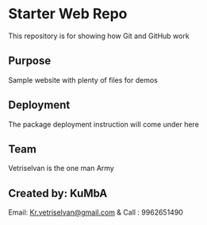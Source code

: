 # Starter Web Repo

This repository is for showing how Git and GitHub work

## Purpose

Sample website with plenty of files for demos

## Deployment

The package deployment instruction will come under here

## Team 

Vetriselvan is the one man Army

## Created by: KuMbA

Email: Kr.vetriselvan@gmail.com & Call : 9962651490